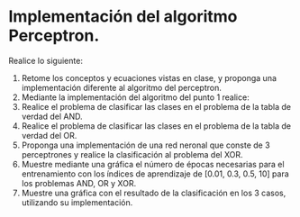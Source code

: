 # Implementación del algoritmo Perceptron.

Realice lo siguiente:

1. Retome los conceptos y ecuaciones vistas en clase, y proponga una implementación diferente al algoritmo del perceptron.
2. Mediante la implementación del algoritmo del punto 1 realice:
  1. Realice el problema de clasificar las clases en el problema de la tabla de verdad del AND.
  2. Realice el problema de clasificar las clases en el problema de la tabla de verdad del OR.
3. Proponga una implementación de una red neronal que conste de 3 perceptrones y realice la clasificación al problema del XOR.
4. Muestre mediante una gráfica el número de épocas necesarias para el entrenamiento con los índices de aprendizaje de [0.01, 0.3, 0.5, 10] para los problemas AND, OR y XOR.
5. Muestre una gráfica con el resultado de la clasificación en los 3 casos, utilizando su implementación.

